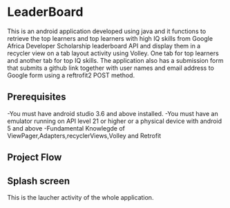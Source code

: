 # LeaderBoard
This is an android application developed using java and it functions to retrieve the top learners and top learners with high IQ skills from Google Africa Developer 
Scholarship leaderboard API and display them in a recycler view on a tab layout activity using Volley. One tab for top learners and another tab for top IQ skills. The application also
has a submission form that submits a github link together with user names and email address to Google form using a reftrofit2 POST method. 

## Prerequisites
-You must have android studio 3.6 and above installed.
-You must have an emulator running on API level 21 or higher or a physical device with android 5 and above
-Fundamental Knowlegde of ViewPager,Adapters,recyclerViews,Volley and Retrofit

## Project Flow

## Splash screen
This is the laucher activity of the whole application.
